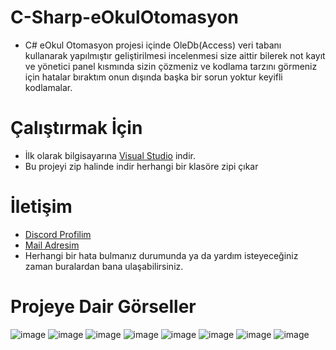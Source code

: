 # C-Sharp-eOkulOtomasyon

* C# eOkul Otomasyon projesi içinde OleDb(Access) veri tabanı kullanarak yapılmıştır geliştirilmesi incelenmesi size aittir bilerek not kayıt ve yönetici panel kısmında 
sizin çözmeniz ve kodlama tarzını görmeniz için hatalar bıraktım onun dışında başka bir sorun yoktur keyifli kodlamalar.

# Çalıştırmak İçin
* İlk olarak bilgisayarına [Visual Studio](https://visualstudio.microsoft.com/tr/downloads/) indir.
* Bu projeyi zip halinde indir herhangi bir klasöre zipi çıkar

# İletişim
* [Discord Profilim](https://discord.com/users/545976310342746152)
* [Mail Adresim](wonxenxd@gmail.com)
* Herhangi bir hata bulmanız durumunda ya da yardım isteyeceğiniz zaman buralardan bana ulaşabilirsiniz.

# Projeye Dair Görseller

![image](https://cdn.discordapp.com/attachments/828589873253449838/979444797150482482/Ekran_goruntusu_2022-05-26_204954.jpg)
![image](https://cdn.discordapp.com/attachments/828589873253449838/979444797502808134/Ekran_goruntusu_2022-05-26_205029.jpg)
![image](https://cdn.discordapp.com/attachments/828589873253449838/979444797808971776/Ekran_goruntusu_2022-05-26_205101.jpg)
![image](https://cdn.discordapp.com/attachments/828589873253449838/979444796840095795/Ekran_goruntusu_2022-05-26_205125.jpg)
![image](https://cdn.discordapp.com/attachments/828589873253449838/979444877861486672/Ekran_goruntusu_2022-05-26_205215.jpg)
![image](https://cdn.discordapp.com/attachments/828589873253449838/979444876984877136/Ekran_goruntusu_2022-05-26_205248.jpg)
![image](https://cdn.discordapp.com/attachments/828589873253449838/979444877240717382/Ekran_goruntusu_2022-05-26_205309.jpg)
![image](https://cdn.discordapp.com/attachments/828589873253449838/979444877538521138/Ekran_goruntusu_2022-05-26_205334.jpg)
